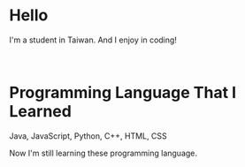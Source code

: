 <h1>Hello</h1>
<p>I'm a student in Taiwan. And I enjoy in coding!</p>
<br />
<h1>Programming Language That I Learned</h1>
<p>Java, JavaScript, Python, C++, HTML, CSS</p>
<p>Now I'm still learning these programming language.</p>
